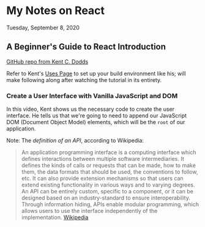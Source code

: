 # My Notes on React

Tuesday, September 8, 2020

## A Beginner's Guide to React Introduction

[GitHub repo from Kent C. Dodds](https://github.com/kentcdodds/beginners-guide-to-react/tree/egghead)

Refer to Kent's [Uses Page](https://kentcdodds.com/uses/) to set up your build environment like his; will make following along after watching the tutorial in its entirety.

### Create a User Interface with Vanilla JavaScript and DOM

In this video, Kent shows us the necessary code to create the user interface. He tells us that we're going to need to append our JavaScript DOM (Document Object Model) elements, which will be the `root` of our application.

Note: The *definition of an API*, according to Wikipedia:

> An application programming interface is a computing interface which defines interactions between multiple software intermediaries. It defines the kinds of calls or requests that can be made, how to make them, the data formats that should be used, the conventions to follow, etc. It can also provide extension mechanisms so that users can extend existing functionality in various ways and to varying degrees. An API can be entirely custom, specific to a component, or it can be designed based on an industry-standard to ensure interoperability. Through information hiding, APIs enable modular programming, which allows users to use the interface independently of the implementation. [Wikipedia](https://en.wikipedia.org/wiki/API)